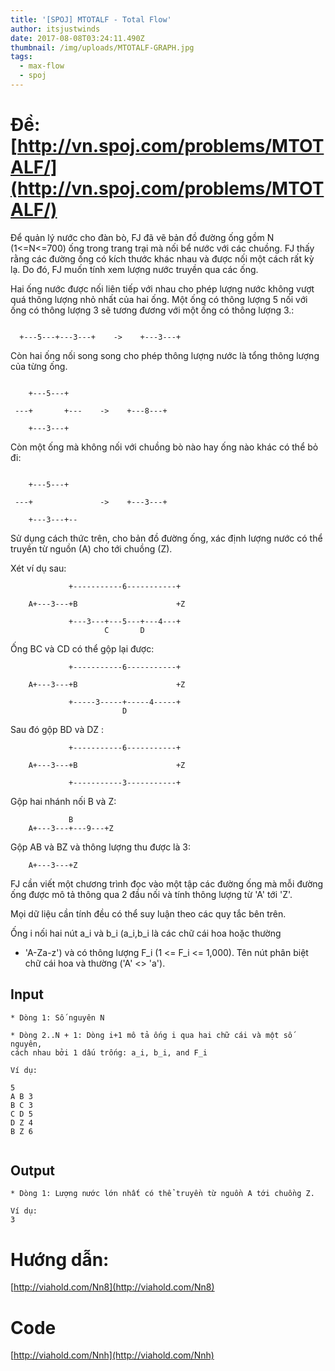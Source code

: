 ```yaml
---
title: '[SPOJ] MTOTALF - Total Flow'
author: itsjustwinds
date: 2017-08-08T03:24:11.490Z
thumbnail: /img/uploads/MTOTALF-GRAPH.jpg
tags:
  - max-flow
  - spoj
---
```

# Đề: [http://vn.spoj.com/problems/MTOTALF/](http://vn.spoj.com/problems/MTOTALF/)

Để quản lý nước cho đàn bò, FJ  đã vẽ bản đồ đường ống gồm N (1<=N<=700) 
ống trong trang trại mà nối bể nước với các chuồng. FJ thấy rằng các 
đường ống có kích thước khác nhau và được nối một cách rất kỳ lạ. 
Do đó, FJ muốn tính xem lượng nước truyền qua các ống.

Hai ống nước được nối liên tiếp với nhau cho phép lượng nước không vượt 
quá thông lượng nhỏ nhất của hai ống. Một ống có thông lượng 5 nối với 
ống có thông lượng 3 sẽ tương đương với một ống có thông lượng 3.:

```

  +---5---+---3---+    ->    +---3---+

```

Còn hai ống nối song song cho phép thông lượng nước là tổng thông lượng 
của từng ống. 

```

    +---5---+

 ---+       +---    ->    +---8---+

    +---3---+

```

Còn một ống mà không nối với chuồng bò nào hay ống nào khác có thể bỏ đi: 

```

    +---5---+

 ---+               ->    +---3---+

    +---3---+--

```

Sử dụng cách thức trên, cho bản đồ đường ống, xác định lượng nước có thể
truyền từ nguồn (A) cho tới chuồng (Z).

Xét ví dụ sau:

                 +-----------6-----------+

        A+---3---+B                      +Z

                 +---3---+---5---+---4---+
                         C       D

Ống BC và CD có thể gộp lại được:

                 +-----------6-----------+

        A+---3---+B                      +Z

                 +-----3-----+-----4-----+
                             D

Sau đó gộp BD và DZ  :

                 +-----------6-----------+

        A+---3---+B                      +Z

                 +-----------3-----------+

Gộp hai nhánh nối B và Z:

                 B
        A+---3---+---9---+Z

Gộp AB và BZ và thông lượng thu được là 3:

        A+---3---+Z

FJ cần viết một chương trình đọc vào một tập các đường ống mà mỗi
đường ống được mô tả thông qua 2 đầu nối và tính thông lượng từ 'A' tới 'Z'.

Mọi dữ liệu cần tính đều có thể suy luận theo các quy tắc bên trên. 

Ống i nối hai nút a_i và b_i (a_i,b_i là các chữ cái hoa hoặc thường
 - 'A-Za-z') và có thông lượng F_i (1 <= F_i <= 1,000). 
Tên nút phân biệt chữ cái hoa và thường ('A' <> 'a').


## Input

```
* Dòng 1: Số nguyên N

* Dòng 2..N + 1: Dòng i+1 mô tả ống i qua hai chữ cái và một số nguyên,
cách nhau bởi 1 dấu trống: a_i, b_i, and F_i

Ví dụ:

5
A B 3
B C 3
C D 5
D Z 4
B Z 6


```

## Output

```
* Dòng 1: Lượng nước lớn nhất có thể truyền từ nguồn A tới chuồng Z.

Ví dụ:  
3
```

# Hướng dẫn: 

[http://viahold.com/Nn8](http://viahold.com/Nn8)

# Code

[http://viahold.com/Nnh](http://viahold.com/Nnh)




